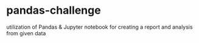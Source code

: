 # pandas-challenge
utilization of Pandas &amp; Jupyter notebook for creating a report and analysis from given data
